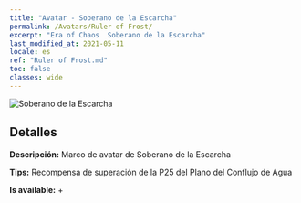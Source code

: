 ```yaml
---
title: "Avatar - Soberano de la Escarcha"
permalink: /Avatars/Ruler of Frost/
excerpt: "Era of Chaos  Soberano de la Escarcha"
last_modified_at: 2021-05-11
locale: es
ref: "Ruler of Frost.md"
toc: false
classes: wide
---
```

 ![Soberano de la Escarcha](/images/a/avatarFrame_38.png)

## Detalles

 **Descripción:** Marco de avatar de Soberano de la Escarcha 

 **Tips:** Recompensa de superación de la P25 del Plano del Conflujo de Agua 

 **Is available:**  + 

